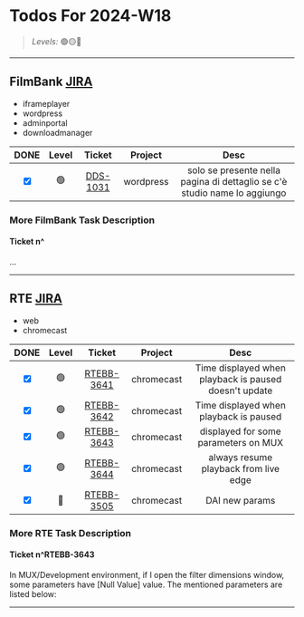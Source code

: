 # Todos For 2024-W18

> _Levels:_ 🟢🟡🔴

---

## FilmBank [JIRA](https://fincons.atlassian.net/jira/software/projects/DDS/boards/9/timeline)

- iframeplayer
- wordpress
- adminportal
- downloadmanager

|                    DONE                     | Level |                          Ticket                           |  Project  |                                   Desc                                    |
| :-----------------------------------------: | :---: | :-------------------------------------------------------: | :-------: | :-----------------------------------------------------------------------: |
| <input type="checkbox" checked id="b5a2b9"> |  🟢   | [DDS-1031](https://fincons.atlassian.net/browse/DDS-1031) | wordpress | solo se presente nella pagina di dettaglio se c'è studio name lo aggiungo |

### More FilmBank Task Description

#### Ticket n^

...

---

## RTE [JIRA](https://ott-jira.finconsgroup.com/secure/RapidBoard.jspa?rapidView=1&projectKey=RTEBB&view=planning.nodetail&quickFilter=1)

- web
- chromecast

|                    DONE                     | Level |                              Ticket                               |  Project   |                         Desc                          |
| :-----------------------------------------: | :---: | :---------------------------------------------------------------: | :--------: | :---------------------------------------------------: |
| <input type="checkbox" checked id="03dafa"> |  🟢   | [RTEBB-3641](https://ott-jira.finconsgroup.com/browse/RTEBB-3641) | chromecast | Time displayed when playback is paused doesn't update |
| <input type="checkbox" checked id="64f445"> |  🟢   | [RTEBB-3642](https://ott-jira.finconsgroup.com/browse/RTEBB-3642) | chromecast |        Time displayed when playback is paused         |
| <input type="checkbox" checked id="2fa507"> |  🟢   | [RTEBB-3643](https://ott-jira.finconsgroup.com/browse/RTEBB-3643) | chromecast |         displayed for some parameters on MUX          |
| <input type="checkbox" checked id="472907"> |  🟢   | [RTEBB-3644](https://ott-jira.finconsgroup.com/browse/RTEBB-3644) | chromecast |         always resume playback from live edge         |
| <input type="checkbox" checked id="4fc53f"> |  🔴   | [RTEBB-3505](https://ott-jira.finconsgroup.com/browse/RTEBB-3505) | chromecast |                    DAI new params                     |

### More RTE Task Description

#### Ticket n^RTEBB-3643

In MUX/Development environment, if I open the filter dimensions window, some parameters have [Null Value] value. The mentioned parameters are listed below:

---
